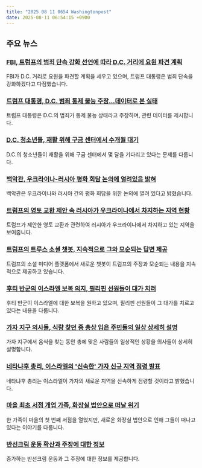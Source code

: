 ```yaml
---
title: "2025 08 11 0654 Washingtonpost"
date: 2025-08-11 06:54:15 +0900
---
```


## 주요 뉴스
### [FBI, 트럼프의 범죄 단속 강화 선언에 따라 D.C. 거리에 요원 파견 계획](https://www.washingtonpost.com/dc-md-va/2025/08/10/dc-crime-trump-crackdown/)
 FBI가 D.C. 거리로 요원을 파견할 계획을 세우고 있으며, 트럼프 대통령은 범죄 단속을 강화하겠다고 다짐했습니다.

### [트럼프 대통령, D.C. 범죄 통제 불능 주장…데이터로 본 실태](https://www.washingtonpost.com/dc-md-va/2025/08/10/trump-crime-data-federal-takeover/)
 트럼프 대통령은 D.C.의 범죄가 통제 불능 상태라고 주장하며, 관련 데이터를 제시합니다.

### [D.C. 청소년들, 재활 위해 구금 센터에서 수개월 대기](https://www.washingtonpost.com/investigations/interactive/2025/dc-dyrs-youth-crime-rehabilitation/)
 D.C.의 청소년들이 재활을 위해 구금 센터에서 몇 달을 기다리고 있다는 문제를 다룹니다.

### [백악관, 우크라이나-러시아 평화 회담 논의에 열려있음 밝혀](https://www.washingtonpost.com/politics/2025/08/10/trump-putin-zelensky-ukraine-peace-talks/)
 백악관은 우크라이나와 러시아 간의 평화 회담을 위한 논의에 열려 있다고 밝혔습니다.

### [트럼프의 영토 교환 제안 속 러시아가 우크라이나에서 차지하는 지역 현황](https://www.washingtonpost.com/world/2025/08/10/russia-ukraine-war-land-occupied/)
 트럼프가 제안한 영토 교환과 관련하여 러시아가 우크라이나에서 차지하고 있는 지역을 보여줍니다.

### [트럼프의 트루스 소셜 챗봇, 지속적으로 그와 모순되는 답변 제공](https://www.washingtonpost.com/technology/2025/08/10/truth-social-trump-ai-chatbot-perplexity/)
 트럼프의 소셜 미디어 플랫폼에서 새로운 챗봇이 트럼프의 주장과 모순되는 내용을 지속적으로 제공하고 있습니다.

### [후티 반군의 이스라엘 보복 의지, 필리핀 선원들이 대가 치러](https://www.washingtonpost.com/world/2025/08/10/houthi-ship-seafarers-red-sea-philippines-filipino-attack-filipinos-sailors/)
 후티 반군이 이스라엘에 대한 보복을 원하고 있으며, 필리핀 선원들이 그 대가를 치르고 있다는 내용을 다룹니다.

### [가자 지구 의사들, 식량 찾던 중 총상 입은 주민들의 일상 상세히 설명](https://www.washingtonpost.com/world/2025/08/10/gaza-hospitals-doctors-shooting-victims/)
 가자 지구에서 음식을 찾는 동안 총에 맞은 사람들의 일상적인 상황을 의사들이 상세히 설명합니다.

### [네타냐후 총리, 이스라엘의 '신속한' 가자 신규 지역 점령 발표](https://www.washingtonpost.com/world/2025/08/10/israel-gaza-takeover-netanyahu/)
 네타냐후 총리는 이스라엘이 가자의 새로운 지역을 신속하게 점령할 것이라고 밝혔습니다.

### [마을 최초 서점 개업 가족, 화장실 법안으로 떠날 위기](https://www.washingtonpost.com/nation/2025/08/10/transgender-bathroom-bill-south-dakota-bookstore-family/)
 한 가족이 마을의 첫 번째 서점을 열었지만, 새로운 화장실 법안으로 인해 그들이 떠나고 있다는 이야기를 다룹니다.

### [반선크림 운동 확산과 주장에 대한 정보](https://www.washingtonpost.com/health/2025/08/10/anti-sunscreen-movement-risks/)
 증가하는 반선크림 운동과 그 주장에 대한 정보를 제공합니다.